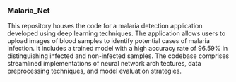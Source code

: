 ### Malaria_Net 
This repository houses the code for a malaria detection application developed using deep learning techniques. The application allows users to upload images of blood samples to identify potential cases of malaria infection. It includes a trained model with a high accuracy rate of 96.59% in distinguishing infected and non-infected samples. The codebase comprises streamlined implementations of neural network architectures, data preprocessing techniques, and model evaluation strategies.